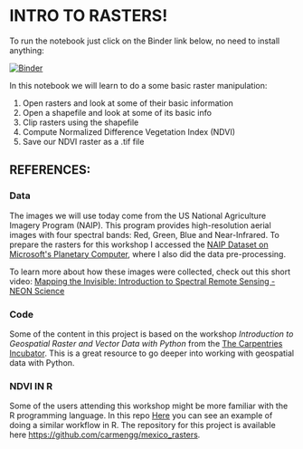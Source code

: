 # INTRO TO RASTERS!

To run the notebook just click on the Binder link below, no need to install anything:

[![Binder](https://mybinder.org/badge_logo.svg)](https://mybinder.org/v2/gh/carmengg/rasters_intro_SB_NAIP/main?labpath=full_raster_notebook.ipynb)

In this notebook we will learn to do a some basic raster manipulation:

1. Open rasters and look at some of their basic information
2. Open a shapefile and look at some of its basic info
3. Clip rasters using the shapefile
4. Compute Normalized Difference Vegetation Index (NDVI)
5. Save our NDVI raster as a .tif file


## REFERENCES:

### Data
The images we will use today come from the US National Agriculture Imagery Program (NAIP). This program provides high-resolution aerial images with four spectral bands: Red, Green, Blue and Near-Infrared. To prepare the rasters for this workshop I accessed the [NAIP Dataset on Microsoft's Planetary Computer](https://planetarycomputer.microsoft.com/dataset/naip#overview), where I also did the data pre-processing. 

To learn more about how these images were collected, check out this short video: [Mapping the Invisible: Introduction to Spectral Remote Sensing - NEON Science](https://www.youtube.com/watch?v=3iaFzafWJQE&t=152s)

### Code
Some of the content in this project is based on the workshop *Introduction to Geospatial Raster and Vector Data with Python* from the [The Carpentries Incubator](https://carpentries-incubator.github.io/geospatial-python/). This is a great resource to go deeper into working with geospatial data with Python. 

### NDVI IN R
Some of the users attending this workshop might be more familiar with the R programming language. In this repo [Here](https://carmengg.github.io/my_coding_website/posts/2021-05-28-mexico-rasters/) you can see an example of doing a similar workflow in R. The repository for this project is available here https://github.com/carmengg/mexico_rasters.
